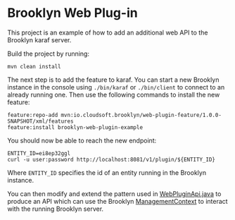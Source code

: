 # Brooklyn Web Plug-in

This project is an example of how to add an additional web API to the Brooklyn karaf server.

Build the project by running:

```
mvn clean install
```

The next step is to add the feature to karaf. You can start a new Brooklyn instance in the console using `./bin/karaf` 
or `./bin/client` to connect to an already running one. Then use the following commands to install the new feature:

```
feature:repo-add mvn:io.cloudsoft.brooklyn/web-plugin-feature/1.0.0-SNAPSHOT/xml/features
feature:install brooklyn-web-plugin-example
```

You should now be able to reach the new endpoint:

```
ENTITY_ID=ei8ep32ggl
curl -u user:password http://localhost:8081/v1/plugin/${ENTITY_ID}
```

Where `ENTITY_ID` specifies the id of an entity running in the Brooklyn instance.

You can then modify and extend the pattern used in [WebPluginApi.java](web-plugin-endpoint/src/main/java/io/cloudsoft/brooklyn/web/plugin/WebPluginApi.java) 
to produce an API which can use the Brooklyn [ManagementContext](https://brooklyn.apache.org/v/latest/concepts/lifecycle-managementcontext.html) to interact 
with the running Brooklyn server.